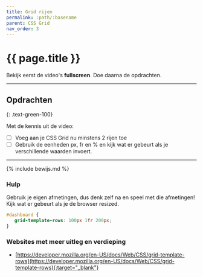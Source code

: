 ```yaml
---
title: Grid rijen
permalink: :path/:basename
parent: CSS Grid
nav_order: 3
---
```


# {{ page.title }}

Bekijk eerst de video's **fullscreen**. Doe daarna de opdrachten.

---


## Opdrachten 
{: .text-green-100}

Met de kennis uit de video: 
- [ ] Voeg aan je CSS Grid nu minstens 2 rijen toe
- [ ] Gebruik de eenheden <span class="text-blue-200">px, fr en %</span> en kijk wat er gebeurt als je verschillende waarden invoert.
 
---

{% include bewijs.md %}

### Hulp
Gebruik je eigen afmetingen, dus denk zelf na en speel met die afmetingen! Kijk wat er gebeurt als je de browser resized.

```css
#dashboard {
   grid-template-rows: 100px 1fr 200px;
}
```

### Websites met meer uitleg en verdieping
- [https://developer.mozilla.org/en-US/docs/Web/CSS/grid-template-rows](https://developer.mozilla.org/en-US/docs/Web/CSS/grid-template-rows){:target="_blank"}


